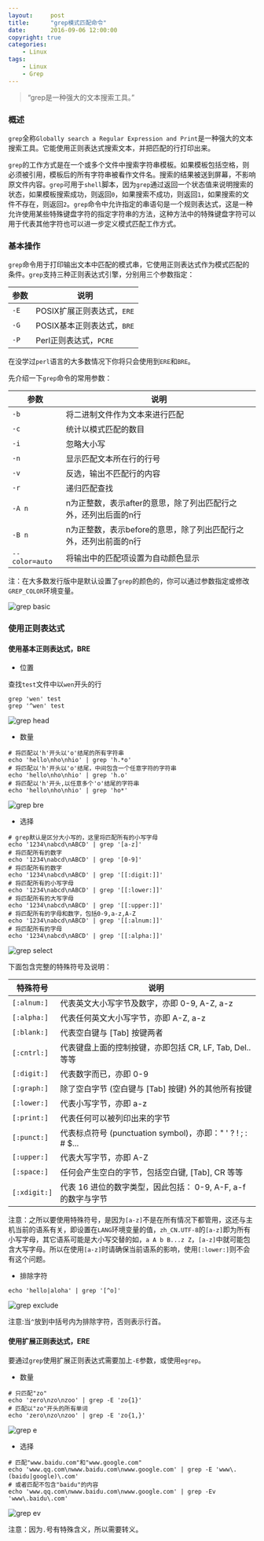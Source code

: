 ```yaml
---
layout:     post
title:      "grep模式匹配命令"
date:       2016-09-06 12:00:00
copyright: true
categories:
    - Linux
tags:
    - Linux
    - Grep
---
```


> “grep是一种强大的文本搜索工具。”

### 概述

`grep`全称`Globally search a Regular Expression and Print`是一种强大的文本搜索工具。它能使用正则表达式搜索文本，并把匹配的行打印出来。

`grep`的工作方式是在一个或多个文件中搜索字符串模板。如果模板包括空格，则必须被引用，模板后的所有字符串被看作文件名。搜索的结果被送到屏幕，不影响原文件内容。`grep`可用于`shell`脚本，因为`grep`通过返回一个状态值来说明搜索的状态，如果模板搜索成功，则返回`0`，如果搜索不成功，则返回`1`，如果搜索的文件不存在，则返回`2`。`grep`命令中允许指定的串语句是一个规则表达式，这是一种允许使用某些特殊键盘字符的指定字符串的方法，这种方法中的特殊键盘字符可以用于代表其他字符也可以进一步定义模式匹配工作方式。

<!-- more -->

### 基本操作

`grep`命令用于打印输出文本中匹配的模式串，它使用正则表达式作为模式匹配的条件。`grep`支持三种正则表达式引擎，分别用三个参数指定：


参数|说明
--|--
`-E`|POSIX扩展正则表达式，`ERE`
`-G`|POSIX基本正则表达式，`BRE`
`-P`|Perl正则表达式，`PCRE`

在没学过`perl`语言的大多数情况下你将只会使用到`ERE`和`BRE`。

先介绍一下`grep`命令的常用参数：

参数|说明
--|--
`-b`|将二进制文件作为文本来进行匹配
`-c`|统计以模式匹配的数目
`-i`|忽略大小写
`-n`|显示匹配文本所在行的行号
`-v`|反选，输出不匹配行的内容
`-r`|递归匹配查找
`-A n`|n为正整数，表示after的意思，除了列出匹配行之外，还列出后面的n行
`-B n`|n为正整数，表示before的意思，除了列出匹配行之外，还列出前面的n行
`--color=auto`|将输出中的匹配项设置为自动颜色显示

注：在大多数发行版中是默认设置了`grep`的颜色的，你可以通过参数指定或修改`GREP_COLOR`环境变量。

![grep basic](/uploads/in-post/grep/grep_basic.png)

### 使用正则表达式

#### 使用基本正则表达式，BRE

* 位置

查找`test`文件中以`wen`开头的行

```
grep 'wen' test
grep '^wen' test
```

![grep head](/uploads/in-post/grep/grep_head.png)

* 数量

```
# 将匹配以'h'开头以'o'结尾的所有字符串
echo 'hello\nho\nhio' | grep 'h.*o'
# 将匹配以'h'开头以'o'结尾，中间包含一个任意字符的字符串
echo 'hello\nho\nhio' | grep 'h.o'
# 将匹配以'h'开头,以任意多个'o'结尾的字符串
echo 'hello\nho\nhio' | grep 'ho*'
```

![grep bre](/uploads/in-post/grep/grep_bre.png)

* 选择

```
# grep默认是区分大小写的，这里将匹配所有的小写字母
echo '1234\nabcd\nABCD' | grep '[a-z]'
# 将匹配所有的数字
echo '1234\nabcd\nABCD' | grep '[0-9]'
# 将匹配所有的数字
echo '1234\nabcd\nABCD' | grep '[[:digit:]]'
# 将匹配所有的小写字母
echo '1234\nabcd\nABCD' | grep '[[:lower:]]'
# 将匹配所有的大写字母
echo '1234\nabcd\nABCD' | grep '[[:upper:]]'
# 将匹配所有的字母和数字，包括0-9,a-z,A-Z
echo '1234\nabcd\nABCD' | grep '[[:alnum:]]'
# 将匹配所有的字母
echo '1234\nabcd\nABCD' | grep '[[:alpha:]]'
```

![grep select](/uploads/in-post/grep/grep_select.png)

下面包含完整的特殊符号及说明：

特殊符号|说明
--|--
`[:alnum:]`|代表英文大小写字节及数字，亦即 0-9, A-Z, a-z
`[:alpha:]`|代表任何英文大小写字节，亦即 A-Z, a-z
`[:blank:]`|代表空白键与 [Tab] 按键两者
`[:cntrl:]`|代表键盘上面的控制按键，亦即包括 CR, LF, Tab, Del.. 等等
`[:digit:]`|代表数字而已，亦即 0-9
`[:graph:]`|除了空白字节 (空白键与 [Tab] 按键) 外的其他所有按键
`[:lower:]`|代表小写字节，亦即 a-z
`[:print:]`|代表任何可以被列印出来的字节
`[:punct:]`|代表标点符号 (punctuation symbol)，亦即：" ' ? ! ; : # $...
`[:upper:]`|代表大写字节，亦即 A-Z
`[:space:]`|任何会产生空白的字节，包括空白键, [Tab], CR 等等
`[:xdigit:]`|代表 16 进位的数字类型，因此包括： 0-9, A-F, a-f 的数字与字节

注意：之所以要使用特殊符号，是因为`[a-z]`不是在所有情况下都管用，这还与主机当前的语系有关，即设置在`LANG`环境变量的值，`zh_CN.UTF-8`的`[a-z]`即为所有小写字母，其它语系可能是大小写交替的如，`a A b B...z Z`，`[a-z]`中就可能包含大写字母。所以在使用`[a-z]`时请确保当前语系的影响，使用`[:lower:]`则不会有这个问题。

* 排除字符

```
echo 'hello|aloha' | grep '[^o]'
```

![grep exclude](/uploads/in-post/grep/grep_exclude.png)

注意:当`^`放到中括号内为排除字符，否则表示行首。

#### 使用扩展正则表达式，ERE

要通过`grep`使用扩展正则表达式需要加上`-E`参数，或使用`egrep`。

* 数量

```
# 只匹配"zo"
echo 'zero\nzo\nzoo' | grep -E 'zo{1}'
# 匹配以"zo"开头的所有单词
echo 'zero\nzo\nzoo' | grep -E 'zo{1,}'

```

![grep e](/uploads/in-post/grep/grep_e.png)

* 选择

```
# 匹配"www.baidu.com"和"www.google.com"
echo 'www.qq.com\nwww.baidu.com\nwww.google.com' | grep -E 'www\.(baidu|google)\.com'
# 或者匹配不包含"baidu"的内容
echo 'www.qq.com\nwww.baidu.com\nwww.google.com' | grep -Ev 'www\.baidu\.com'
```

![grep ev](/uploads/in-post/grep/grep_ev.png)

注意：因为`.`号有特殊含义，所以需要转义。
